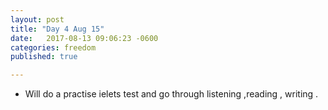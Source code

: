 ```yaml
---
layout: post
title: "Day 4 Aug 15"
date:   2017-08-13 09:06:23 -0600
categories: freedom
published: true

---
```


* Will do a practise ielets test and go through listening ,reading , writing .